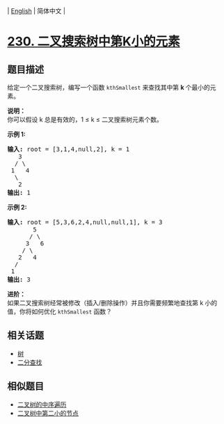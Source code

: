 
| [English](README_EN.md) | 简体中文 |

# [230. 二叉搜索树中第K小的元素](https://leetcode-cn.com/problems/kth-smallest-element-in-a-bst/)

## 题目描述

<p>给定一个二叉搜索树，编写一个函数&nbsp;<code>kthSmallest</code>&nbsp;来查找其中第&nbsp;<strong>k&nbsp;</strong>个最小的元素。</p>

<p><strong>说明：</strong><br>
你可以假设 k 总是有效的，1 &le; k &le; 二叉搜索树元素个数。</p>

<p><strong>示例 1:</strong></p>

<pre><strong>输入:</strong> root = [3,1,4,null,2], k = 1
   3
  / \
 1   4
  \
&nbsp;  2
<strong>输出:</strong> 1</pre>

<p><strong>示例 2:</strong></p>

<pre><strong>输入:</strong> root = [5,3,6,2,4,null,null,1], k = 3
       5
      / \
     3   6
    / \
   2   4
  /
 1
<strong>输出:</strong> 3</pre>

<p><strong>进阶：</strong><br>
如果二叉搜索树经常被修改（插入/删除操作）并且你需要频繁地查找第 k 小的值，你将如何优化&nbsp;<code>kthSmallest</code>&nbsp;函数？</p>


## 相关话题

- [树](https://leetcode-cn.com/tag/tree)
- [二分查找](https://leetcode-cn.com/tag/binary-search)

## 相似题目

- [二叉树的中序遍历](../binary-tree-inorder-traversal/README.md)
- [二叉树中第二小的节点](../second-minimum-node-in-a-binary-tree/README.md)
